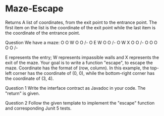 # Maze-Escape
Returns A list of coordinates, from the exit point to the entrance point. The first item on the list is the coordinate of the exit point while the last item is the coordinate of the entrance point.

Question
We have a maze:
O  O  W  O  O /-
O  E  W  O  O /-
O  W  X  O  O /-
O  O  O  O  O /-

E represents the entry; W represents impassible walls and X represents the exit of the maze. Your goal is to write a function "escape", to escape the maze.
Coordinate has the format of (row, column). In this example, the top-left corner has the coordinate of (0, 0), while the bottom-right corner has the coordinate of (3, 4).

Question 1
Write the interface contract as Javadoc in your code. The "return" is given.

Question 2
Follow the given template to implement the "escape" function and corresponding Junit 5 tests.
